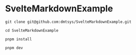 # SvelteMarkdownExample

```
git clone git@github.com:dmtsys/SvelteMarkdownExample.git

cd SvelteMarkdownExample

pnpm install

pnpm dev
```
